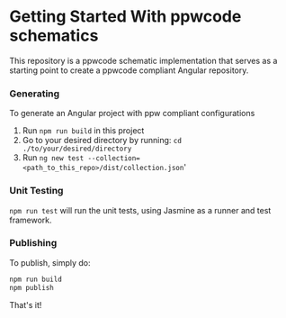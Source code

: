 # Getting Started With ppwcode schematics

This repository is a ppwcode schematic implementation 
that serves as a starting point to create a ppwcode compliant Angular repository.

### Generating

To generate an Angular project with ppw compliant configurations
1. Run `npm run build` in this project
2. Go to your desired directory by running: `cd ./to/your/desired/directory`
3. Run `ng new test --collection=<path_to_this_repo>/dist/collection.json`'

### Unit Testing

`npm run test` will run the unit tests, using Jasmine as a runner and test framework.

### Publishing

To publish, simply do:

```bash
npm run build
npm publish
```

That's it!
